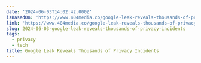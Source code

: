 ```yaml
---
date: '2024-06-03T14:02:42.000Z'
isBasedOn: 'https://www.404media.co/google-leak-reveals-thousands-of-privacy-incidents/'
link: 'https://www.404media.co/google-leak-reveals-thousands-of-privacy-incidents/'
slug: 2024-06-03-google-leak-reveals-thousands-of-privacy-incidents
tags:
  - privacy
  - tech
title: Google Leak Reveals Thousands of Privacy Incidents
---
```

 
